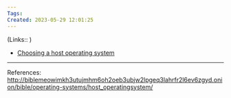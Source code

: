```yaml
---
Tags: 
Created: 2023-05-29 12:01:25
---
```

(Links:: )

- [Choosing a host operating system](http://www.dds6qkxpwdeubwucdiaord2xgbbeyds25rbsgr73tbfpqpt4a6vjwsyd.onion/wiki/Host_Operating_System_Selection)

---
References: http://biblemeowimkh3utujmhm6oh2oeb3ubjw2lpgeq3lahrfr2l6ev6zgyd.onion/bible/operating-systems/host_operatingsystem/